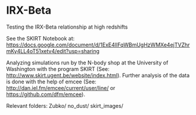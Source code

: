 # IRX-Beta
Testing the IRX-Beta relationship at high redshifts 

See the SKIRT Notebook at: https://docs.google.com/document/d/1ExE4lIFqWBmUgHzWMXe4ejTVZhrmKy4LL4oT51xetv4/edit?usp=sharing

Analyzing simulations run by the N-body shop at the University of Washington with the program SKIRT (See: http://www.skirt.ugent.be/website/index.html). Further analysis of the data is done with the help of emcee (See: http://dan.iel.fm/emcee/current/user/line/ or https://github.com/dfm/emcee).

Relevant folders: Zubko/
                  no_dust/
                  skirt_images/

